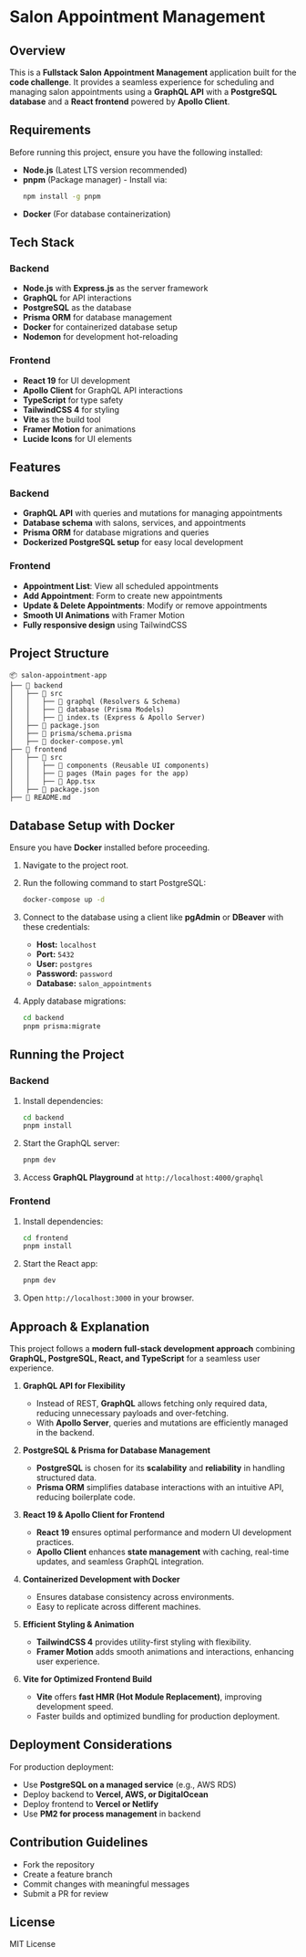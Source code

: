 # Salon Appointment Management

## Overview
This is a **Fullstack Salon Appointment Management** application built for the **code challenge**. It provides a seamless experience for scheduling and managing salon appointments using a **GraphQL API** with a **PostgreSQL database** and a **React frontend** powered by **Apollo Client**.

## Requirements
Before running this project, ensure you have the following installed:
- **Node.js** (Latest LTS version recommended)
- **pnpm** (Package manager) - Install via:
  ```sh
  npm install -g pnpm
  ```
- **Docker** (For database containerization)

## Tech Stack
### Backend
- **Node.js** with **Express.js** as the server framework
- **GraphQL** for API interactions
- **PostgreSQL** as the database
- **Prisma ORM** for database management
- **Docker** for containerized database setup
- **Nodemon** for development hot-reloading

### Frontend
- **React 19** for UI development
- **Apollo Client** for GraphQL API interactions
- **TypeScript** for type safety
- **TailwindCSS 4** for styling
- **Vite** as the build tool
- **Framer Motion** for animations
- **Lucide Icons** for UI elements

## Features
### Backend
- **GraphQL API** with queries and mutations for managing appointments
- **Database schema** with salons, services, and appointments
- **Prisma ORM** for database migrations and queries
- **Dockerized PostgreSQL setup** for easy local development

### Frontend
- **Appointment List**: View all scheduled appointments
- **Add Appointment**: Form to create new appointments
- **Update & Delete Appointments**: Modify or remove appointments
- **Smooth UI Animations** with Framer Motion
- **Fully responsive design** using TailwindCSS

## Project Structure
```
📦 salon-appointment-app
├── 📂 backend
│   ├── 📂 src
│   │   ├── 📂 graphql (Resolvers & Schema)
│   │   ├── 📂 database (Prisma Models)
│   │   ├── 📄 index.ts (Express & Apollo Server)
│   ├── 📄 package.json
│   ├── 📄 prisma/schema.prisma
│   ├── 📄 docker-compose.yml
├── 📂 frontend
│   ├── 📂 src
│   │   ├── 📂 components (Reusable UI components)
│   │   ├── 📂 pages (Main pages for the app)
│   │   ├── 📄 App.tsx
│   ├── 📄 package.json
├── 📄 README.md
```

## Database Setup with Docker
Ensure you have **Docker** installed before proceeding.

1. Navigate to the project root.
2. Run the following command to start PostgreSQL:
   ```sh
   docker-compose up -d
   ```
3. Connect to the database using a client like **pgAdmin** or **DBeaver** with these credentials:
   - **Host:** `localhost`
   - **Port:** `5432`
   - **User:** `postgres`
   - **Password:** `password`
   - **Database:** `salon_appointments`

4. Apply database migrations:
   ```sh
   cd backend
   pnpm prisma:migrate
   ```

## Running the Project
### Backend
1. Install dependencies:
   ```sh
   cd backend
   pnpm install
   ```
2. Start the GraphQL server:
   ```sh
   pnpm dev
   ```
3. Access **GraphQL Playground** at `http://localhost:4000/graphql`

### Frontend
1. Install dependencies:
   ```sh
   cd frontend
   pnpm install
   ```
2. Start the React app:
   ```sh
   pnpm dev
   ```
3. Open `http://localhost:3000` in your browser.

## Approach & Explanation
This project follows a **modern full-stack development approach** combining **GraphQL, PostgreSQL, React, and TypeScript** for a seamless user experience.

1. **GraphQL API for Flexibility**
   - Instead of REST, **GraphQL** allows fetching only required data, reducing unnecessary payloads and over-fetching.
   - With **Apollo Server**, queries and mutations are efficiently managed in the backend.

2. **PostgreSQL & Prisma for Database Management**
   - **PostgreSQL** is chosen for its **scalability** and **reliability** in handling structured data.
   - **Prisma ORM** simplifies database interactions with an intuitive API, reducing boilerplate code.

3. **React 19 & Apollo Client for Frontend**
   - **React 19** ensures optimal performance and modern UI development practices.
   - **Apollo Client** enhances **state management** with caching, real-time updates, and seamless GraphQL integration.

4. **Containerized Development with Docker**
   - Ensures database consistency across environments.
   - Easy to replicate across different machines.

5. **Efficient Styling & Animation**
   - **TailwindCSS 4** provides utility-first styling with flexibility.
   - **Framer Motion** adds smooth animations and interactions, enhancing user experience.

6. **Vite for Optimized Frontend Build**
   - **Vite** offers **fast HMR (Hot Module Replacement)**, improving development speed.
   - Faster builds and optimized bundling for production deployment.

## Deployment Considerations
For production deployment:
- Use **PostgreSQL on a managed service** (e.g., AWS RDS)
- Deploy backend to **Vercel, AWS, or DigitalOcean**
- Deploy frontend to **Vercel or Netlify**
- Use **PM2 for process management** in backend

## Contribution Guidelines
- Fork the repository
- Create a feature branch
- Commit changes with meaningful messages
- Submit a PR for review

## License
MIT License

